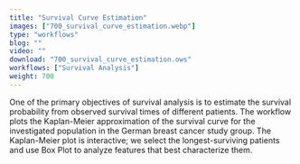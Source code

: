 ```yaml
---
title: "Survival Curve Estimation"
images: ["700_survival_curve_estimation.webp"]
type: "workflows"
blog: ""
video: ""
download: "700_survival_curve_estimation.ows"
workflows: ["Survival Analysis"]
weight: 700
---
```


One of the primary objectives of survival analysis is to estimate the survival probability from observed survival times of different patients. The workflow plots the Kaplan-Meier approximation of the survival curve for the investigated population in the German breast cancer study group. The Kaplan-Meier plot is interactive; we select the longest-surviving patients and use Box Plot to analyze features that best characterize them.